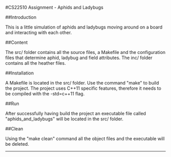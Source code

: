 #CS22510 Assignment - Aphids and Ladybugs

##Introduction

This is a little simulation of aphids and ladybugs moving around
on a board and interacting with each other.

##Content

The src/ folder contains all the source files, a Makefile
and the configuration files that determine aphid, ladybug
and field attributes.
The inc/ folder contains all the heather files.

##Installation

A Makefile is located in the src/ folder. Use the command "make"
to build the project. The project uses C++11 specific features,
therefore it needs to be compiled with the -std=c++11 flag.

##Run

After successfully having build the project an executable file called
"aphids_and_ladybugs" will be located in the src/ folder.

##Clean

Using the "make clean" command all the object files and the executable
will be deleted.

---------------------------------------------------------------
